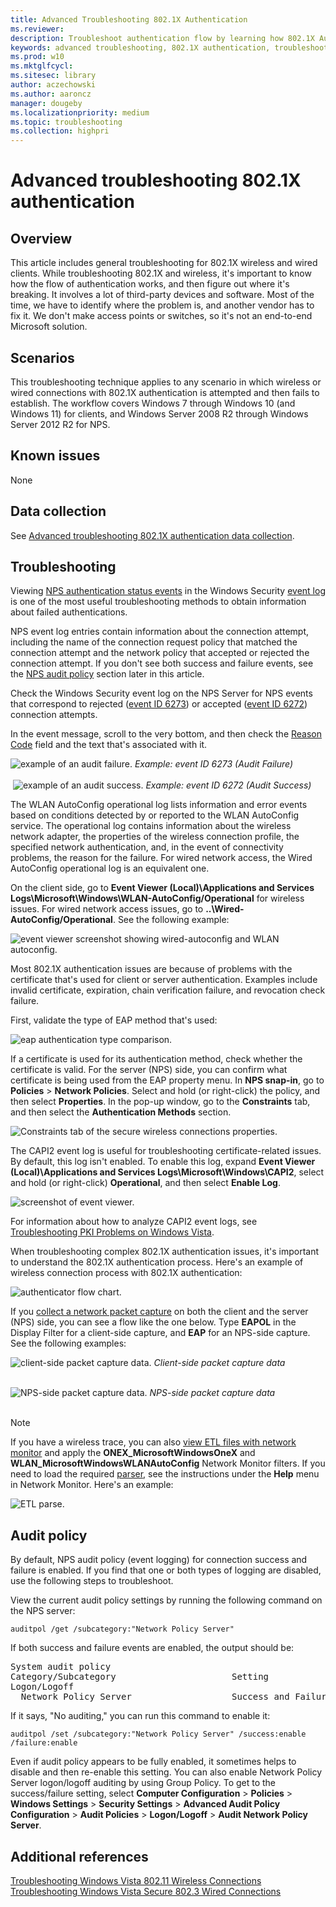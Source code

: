 ```yaml
---
title: Advanced Troubleshooting 802.1X Authentication
ms.reviewer: 
description: Troubleshoot authentication flow by learning how 802.1X Authentication works for wired and wireless clients.
keywords: advanced troubleshooting, 802.1X authentication, troubleshooting, authentication, Wi-Fi
ms.prod: w10
ms.mktglfcycl: 
ms.sitesec: library
author: aczechowski
ms.author: aaroncz
manager: dougeby
ms.localizationpriority: medium
ms.topic: troubleshooting
ms.collection: highpri
---
```

 
# Advanced troubleshooting 802.1X authentication
 
## Overview

This article includes general troubleshooting for 802.1X wireless and wired clients. While troubleshooting 802.1X and wireless, it's important to know how the flow of authentication works, and then figure out where it's breaking. It involves a lot of third-party devices and software. Most of the time, we have to identify where the problem is, and another vendor has to fix it. We don't make access points or switches, so it's not an end-to-end Microsoft solution.
 
## Scenarios

This troubleshooting technique applies to any scenario in which wireless or wired connections with 802.1X authentication is attempted and then fails to establish. The workflow covers Windows 7 through Windows 10 (and Windows 11) for clients, and Windows Server 2008 R2 through Windows Server 2012 R2 for NPS.
 
## Known issues

None
 
## Data collection

See [Advanced troubleshooting 802.1X authentication data collection](data-collection-for-802-authentication.md).
 
## Troubleshooting

Viewing [NPS authentication status events](/previous-versions/windows/it-pro/windows-server-2008-R2-and-2008/cc735320(v%3dws.10)) in the Windows Security [event log](/previous-versions/windows/it-pro/windows-server-2008-R2-and-2008/cc722404(v%3dws.11)) is one of the most useful troubleshooting methods to obtain information about failed authentications.

NPS event log entries contain information about the connection attempt, including the name of the connection request policy that matched the connection attempt and the network policy that accepted or rejected the connection attempt. If you don't see both success and failure events, see the [NPS audit policy](#audit-policy) section later in this article.

Check the Windows Security event log on the NPS Server for NPS events that correspond to rejected ([event ID 6273](/previous-versions/windows/it-pro/windows-server-2008-R2-and-2008/cc735399(v%3dws.10))) or accepted ([event ID 6272](/previous-versions/windows/it-pro/windows-server-2008-R2-and-2008/cc735388(v%3dws.10))) connection attempts.
 
In the event message, scroll to the very bottom, and then check the [Reason Code](/previous-versions/windows/it-pro/windows-server-2008-R2-and-2008/dd197570(v%3dws.10)) field and the text that's associated with it.
 
   ![example of an audit failure.](images/auditfailure.png)
   *Example: event ID 6273 (Audit Failure)*<br><br>
‎
   ![example of an audit success.](images/auditsuccess.png)
   *Example: event ID 6272 (Audit Success)*<br>

‎The WLAN AutoConfig operational log lists information and error events based on conditions detected by or reported to the WLAN AutoConfig service. The operational log contains information about the wireless network adapter, the properties of the wireless connection profile, the specified network authentication, and, in the event of connectivity problems, the reason for the failure. For wired network access, the Wired AutoConfig operational log is an equivalent one.

On the client side, go to **Event Viewer (Local)\Applications and Services Logs\Microsoft\Windows\WLAN-AutoConfig/Operational** for wireless issues. For wired network access issues, go to  **..\Wired-AutoConfig/Operational**. See the following example:

![event viewer screenshot showing wired-autoconfig and WLAN autoconfig.](images/eventviewer.png)
 
Most 802.1X authentication issues are because of problems with the certificate that's used for client or server authentication. Examples include invalid certificate, expiration, chain verification failure, and revocation check failure. 

First, validate the type of EAP method that's used:
 
![eap authentication type comparison.](images/comparisontable.png)

If a certificate is used for its authentication method, check whether the certificate is valid. For the server (NPS) side, you can confirm what certificate is being used from the EAP property menu. In **NPS snap-in**, go to **Policies** > **Network Policies**. Select and hold (or right-click) the policy, and then select **Properties**. In the pop-up window, go to the **Constraints** tab, and then select the **Authentication Methods** section.

![Constraints tab of the secure wireless connections properties.](images/eappropertymenu.png)
 
The CAPI2 event log is useful for troubleshooting certificate-related issues.
By default, this log isn't enabled. To enable this log, expand **Event Viewer (Local)\Applications and Services Logs\Microsoft\Windows\CAPI2**, select and hold (or right-click) **Operational**, and then select **Enable Log**.

![screenshot of event viewer.](images/capi.png)
 
For information about how to analyze CAPI2 event logs, see
[Troubleshooting PKI Problems on Windows Vista](/previous-versions/windows/it-pro/windows-vista/cc749296%28v=ws.10%29).

When troubleshooting complex 802.1X authentication issues, it's important to understand the 802.1X authentication process. Here's an example of wireless connection process with 802.1X authentication:

![authenticator flow chart.](images/authenticator_flow_chart.png)
 
If you [collect a network packet capture](troubleshoot-tcpip-netmon.md) on both the client and the server (NPS) side, you can see a flow like the one below. Type **EAPOL** in the Display Filter for a client-side capture, and **EAP** for an NPS-side capture. See the following examples:

![client-side packet capture data.](images/clientsidepacket_cap_data.png)
*Client-side packet capture data*<br><br>

![NPS-side packet capture data.](images/NPS_sidepacket_capture_data.png) 
*NPS-side packet capture data*<br>
‎

> [!NOTE]
> If you have a wireless trace, you can also [view ETL files with network monitor](/windows/desktop/ndf/using-network-monitor-to-view-etl-files) and apply the **ONEX_MicrosoftWindowsOneX** and **WLAN_MicrosoftWindowsWLANAutoConfig** Network Monitor filters. If you need to load the required [parser](/archive/blogs/netmon/parser-profiles-in-network-monitor-3-4), see the instructions under the **Help** menu in Network Monitor. Here's an example:

![ETL parse.](images/etl.png) 

## Audit policy

By default, NPS audit policy (event logging) for connection success and failure is enabled. If you find that one or both types of logging are disabled, use the following steps to troubleshoot.

View the current audit policy settings by running the following command on the NPS server:
```console
auditpol /get /subcategory:"Network Policy Server"
```

If both success and failure events are enabled, the output should be:
<pre>
System audit policy
Category/Subcategory                      Setting
Logon/Logoff
  Network Policy Server                   Success and Failure
</pre>

If it says, "No auditing," you can run this command to enable it:
```console
auditpol /set /subcategory:"Network Policy Server" /success:enable /failure:enable
```

Even if audit policy appears to be fully enabled, it sometimes helps to disable and then re-enable this setting. You can also enable Network Policy Server logon/logoff auditing by using Group Policy. To get to the success/failure setting, select **Computer Configuration** > **Policies** > **Windows Settings** > **Security Settings** > **Advanced Audit Policy Configuration** > **Audit Policies** > **Logon/Logoff** > **Audit Network Policy Server**.

## Additional references

[Troubleshooting Windows Vista 802.11 Wireless Connections](/previous-versions/windows/it-pro/windows-vista/cc766215(v=ws.10))<br>
[Troubleshooting Windows Vista Secure 802.3 Wired Connections](/previous-versions/windows/it-pro/windows-vista/cc749352(v=ws.10))